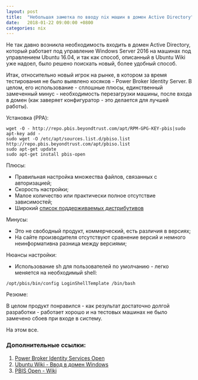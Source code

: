 ```yaml
---
layout: post
title:  "Небольшая заметка по вводу nix машин в домен Active Directory"
date:   2018-01-22 09:00:00 +0800
categories: nix 
---
```


Не так давно возникла необходимость входить в домен Active Directory, который работает под управление Windows Server 2016 на машинах под управлением Ubuntu 16.04, и так как способ, описанный в Ubuntu Wiki уже надоел, было решено поискать новый, более удобный способ.

Итак, относительно новый игрок на рынке, в котором за время тестирования не было выявлено косяков - Power Broker Identity Server. В целом, его использование - сплошные плюсы, единственный замеченный минус - необходимость перезагрузки машины, после входа в домен (как заверяет конфигуратор - это делается для лучшей работы).

Установка (PPA):

```
wget -O - http://repo.pbis.beyondtrust.com/apt/RPM-GPG-KEY-pbis|sudo apt-key add - 
sudo wget -O /etc/apt/sources.list.d/pbiso.list http://repo.pbis.beyondtrust.com/apt/pbiso.list 
sudo apt-get update
sudo apt-get install pbis-open
```

Плюсы:
- Правильная настройка множества файлов, связанных с авторизацией;
- Скорость настройки;
- Малое количество или практически полное отсутствие зависимостей;
- Широкий [список поддерживаемых дистрибутивов](https://www.beyondtrust.com/wp-content/uploads/documentation-pbis-supported-platforms-full-list.pdf)

Минусы:
- Это не свободный продукт, коммерческий, есть различия в версиях;
- На сайте производителя отсутствуют сравнение версий и немного неинформативна разница между версиями;

Нюансы настройки:

- Использование sh для пользователей по умолчанию - легко меняется на необходимый shell:

```
/opt/pbis/bin/config LoginShellTemplate /bin/bash
```

Резюме:

В целом продукт понравился - как результат достаточно долгой разработки - работает хорошо и на тестовых машинах не было замечено сбоев при входе в систему.

На этом все.

### Дополнительные ссылки:

1. [Power Broker Identity Services Open](https://www.beyondtrust.com/products/powerbroker-identity-services-open/)
2. [Ubuntu Wiki - Ввод в домен Windows](http://help.ubuntu.ru/wiki/ввод_в_домен_windows)
3. [PBIS Open - Wiki](https://github.com/BeyondTrust/pbis-open/wiki)